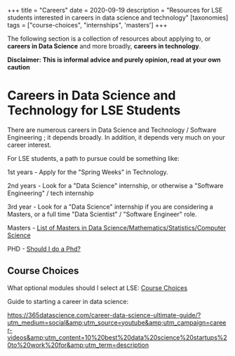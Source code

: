 +++
title = "Careers"
date = 2020-09-19
description = "Resources for LSE students interested in careers in data science and technology"
[taxonomies]
tags = ["course-choices", "internships", 'masters']
+++

The following section is a collection of resources about applying to, or **careers in Data Science** and more broadly, **careers in technology**. 

**Disclaimer: This is informal advice and purely opinion, read at your own caution**

# Careers in Data Science and Technology for LSE Students

There are numerous careers in Data Science and Technology / Software Engineering ; it depends broadly. In addition, it depends very much on your career interest.

For LSE students, a path to pursue could be something like:

1st years - Apply for the "Spring Weeks" in Technology.

2nd years - Look for a "Data Science" internship, or otherwise a "Software Engineering" / tech internship

3rd year - Look for a "Data Science" internship if you are considering a Masters, or a full time "Data Scientist" / "Software Engineer" role.

Masters -  [List of Masters in Data Science/Mathematics/Statistics/Computer Science](masters)

PHD - [Should I do a Phd?](phd)

## Course Choices

What optional modules should I select at LSE: [Course Choices](lse-modules)

Guide to starting a career in data science:

https://365datascience.com/career-data-science-ultimate-guide/?utm_medium=social&amp;utm_source=youtube&amp;utm_campaign=career-videos&amp;utm_content=10%20best%20data%20science%20startups%20to%20work%20for&amp;utm_term=description

